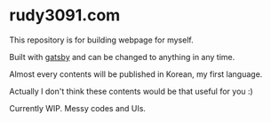 # rudy3091.com

This repository is for building webpage for myself.

Built with [gatsby](https://www.gatsbyjs.com/) and can be changed to anything in any time.

Almost every contents will be published in Korean, my first language.

Actually I don't think these contents would be that useful for you :)

Currently WIP. Messy codes and UIs.
